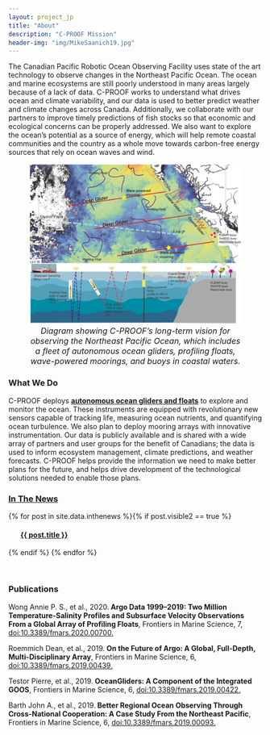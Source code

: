 ```yaml
---
layout: project_jp
title: "About"
description: "C-PROOF Mission"
header-img: "img/MikeSaanich19.jpg"
---
```


<body class="about" >

The Canadian Pacific Robotic Ocean Observing Facility uses state of the art technology to observe changes in the Northeast Pacific Ocean. The ocean and marine ecosystems are still poorly understood in many areas largely because of a lack of data. C-PROOF works to understand what drives ocean and climate variability, and our data is used to better predict weather and climate changes across Canada. Additionally, we collaborate with our partners to improve timely predictions of fish stocks so that economic and ecological concerns can be properly addressed. We also want to explore the ocean’s potential as a source of energy, which will help remote coastal communities and the country as a whole move towards carbon-free energy sources that rely on ocean waves and wind.
</body>

<div class="containerjp">
<figure>
<img src="img/CPROOFSketch.jpg" alt="C-PROOF Schematic">
<figcaption style="text-align:center;font-style: italic;font-size: 16px;">Diagram showing C-PROOF’s long-term vision for observing the Northeast Pacific Ocean, which includes a fleet of autonomous ocean gliders, profiling floats, wave-powered moorings, and buoys in coastal waters.</figcaption>
</figure>
</div>


<body>
<h3>What We Do</h3>

C-PROOF deploys <a href= '/platforms/'><strong>autonomous ocean gliders and floats</strong></a> to explore and monitor the ocean. These instruments are equipped with revolutionary new sensors capable of tracking life, measuring ocean nutrients, and quantifying ocean turbulence. We also plan to deploy mooring arrays with innovative instrumentation. Our data is publicly available and is shared with a wide array of partners and user groups for the benefit of Canadians; the data is used to inform ecosystem management, climate predictions, and weather forecasts. C-PROOF helps provide the information we need to make better plans for the future, and helps drive development of the technological solutions needed to enable those plans.


<a href ='/search/'><h3>In The News</h3></a>


{% for post in site.data.inthenews %}{% if post.visible2 == true %} 
<ul class="post-preview">   <!---post-preview  -->
    <a href="{{ post.url }}">
        <h4 class="post-title">  {{ post.title }}
        </h4>
    </a>

  </ul>

{% endif %}
{% endfor %}

<br>
<h3>Publications</h3>

<p>Wong Annie P. S., et al., 2020.<strong> Argo Data 1999–2019: Two Million Temperature-Salinity Profiles and Subsurface Velocity Observations From a Global Array of Profiling Floats</strong>, Frontiers in Marine Science, 7, <a href='https://www.frontiersin.org/article/10.3389/fmars.2020.00700'>doi:10.3389/fmars.2020.00700.</a></p>

<p>Roemmich Dean, et al., 2019.<strong> On the Future of Argo: A Global, Full-Depth, Multi-Disciplinary Array</strong>, Frontiers in Marine Science, 6, <a href='https://www.frontiersin.org/article/10.3389/fmars.2019.00439/'>doi:10.3389/fmars.2019.00439.</a></p>

<p>Testor Pierre, et al., 2019.<strong> OceanGliders: A Component of the Integrated GOOS</strong>, Frontiers in Marine Science, 6, <a href='https://www.frontiersin.org/article/10.3389/fmars.2019.00422/'>doi:10.3389/fmars.2019.00422.</a></p>

<p>Barth John A., et al., 2019.<strong> Better Regional Ocean Observing Through Cross-National Cooperation: A Case Study From the Northeast Pacific</strong>, Frontiers in Marine Science, 6, <a href='https://www.frontiersin.org/article/10.3389/fmars.2019.00093/'>doi:10.3389/fmars.2019.00093. </a></p>


</body>

